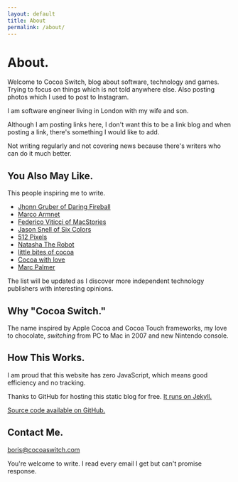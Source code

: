 ```yaml
---
layout: default
title: About
permalink: /about/
---
```


# About.

Welcome to Cocoa Switch, blog about software, technology and games. Trying to focus on things which is not told anywhere else. Also posting photos which I used to post to Instagram.

I am software engineer living in London with my wife and son.

Although I am posting links here, I don't want this to be a link blog and when posting a link, there's something I would like to add.

Not writing regularly and not covering news because there's writers who can do it much better.

## You Also May Like.

This people inspiring me to write.

* [Jhonn Gruber of Daring Fireball][1]
* [Marco Armnet][2]
* [Federico Viticci of MacStories][3]
* [Jason Snell of Six Colors][4]
* [512 Pixels][5]
* [Natasha The Robot][6]
* [little bites of cocoa][7]
* [Cocoa with love][8]
* [Marc Palmer][9]

The list will be updated as I discover more independent technology publishers with interesting opinions.

## Why "Cocoa Switch."

The name inspired by Apple Cocoa and Cocoa Touch frameworks, my love to chocolate, *switching* from PC to Mac in 2007 and new Nintendo console.

## How This Works.

I am proud that this website has zero JavaScript, which means good efficiency and no tracking.
  
Thanks to GitHub for hosting this static blog for free. [It runs on Jekyll.][10] 
  
[Source code available on GitHub.][11]

## Contact Me.

[boris@cocoaswitch.com][12]

You're welcome to write. I read every email I get but can't promise response.

[1]:	https://daringfireball.net/
[2]:	https://marco.org
[3]:	https://www.macstories.net
[4]:	https://sixcolors.com
[5]:	https://512pixels.net
[6]:	https://www.natashatherobot.com
[7]:	https://littlebitesofcocoa.com
[8]:	https://www.cocoawithlove.com
[9]:	http://marcpalmer.net
[10]:	https://jekyllrb.com
[11]:	https://github.com/borisyurkevich/borisyurkevich.github.io
[12]:	mailto:boris@cocoaswitch.com
